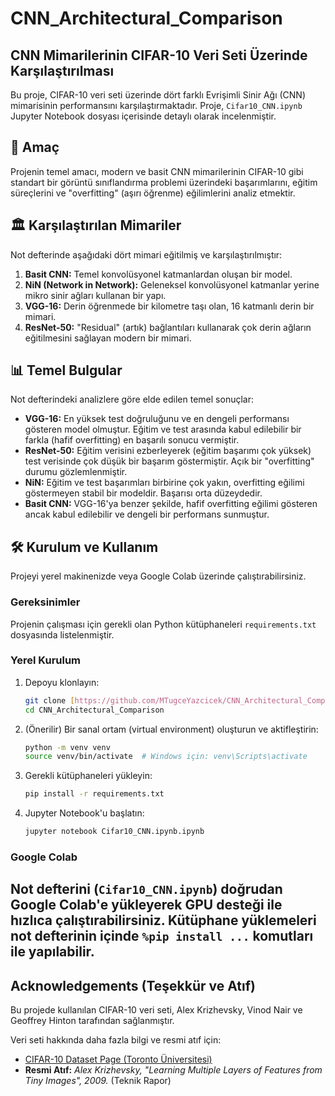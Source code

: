 # CNN_Architectural_Comparison
## CNN Mimarilerinin CIFAR-10 Veri Seti Üzerinde Karşılaştırılması

Bu proje, CIFAR-10 veri seti üzerinde dört farklı Evrişimli Sinir Ağı (CNN) mimarisinin performansını karşılaştırmaktadır. Proje, `Cifar10_CNN.ipynb` Jupyter Notebook dosyası içerisinde detaylı olarak incelenmiştir.

## 🚀 Amaç

Projenin temel amacı, modern ve basit CNN mimarilerinin CIFAR-10 gibi standart bir görüntü sınıflandırma problemi üzerindeki başarımlarını, eğitim süreçlerini ve "overfitting" (aşırı öğrenme) eğilimlerini analiz etmektir.

## 🏛️ Karşılaştırılan Mimariler

Not defterinde aşağıdaki dört mimari eğitilmiş ve karşılaştırılmıştır:

1.  **Basit CNN:** Temel konvolüsyonel katmanlardan oluşan bir model.
2.  **NiN (Network in Network):** Geleneksel konvolüsyonel katmanlar yerine mikro sinir ağları kullanan bir yapı.
3.  **VGG-16:** Derin öğrenmede bir kilometre taşı olan, 16 katmanlı derin bir mimari.
4.  **ResNet-50:** "Residual" (artık) bağlantıları kullanarak çok derin ağların eğitilmesini sağlayan modern bir mimari.

## 📊 Temel Bulgular

Not defterindeki analizlere göre elde edilen temel sonuçlar:

* **VGG-16:** En yüksek test doğruluğunu ve en dengeli performansı gösteren model olmuştur. Eğitim ve test arasında kabul edilebilir bir farkla (hafif overfitting) en başarılı sonucu vermiştir.
* **ResNet-50:** Eğitim verisini ezberleyerek (eğitim başarımı çok yüksek) test verisinde çok düşük bir başarım göstermiştir. Açık bir "overfitting" durumu gözlemlenmiştir.
* **NiN:** Eğitim ve test başarımları birbirine çok yakın, overfitting eğilimi göstermeyen stabil bir modeldir. Başarısı orta düzeydedir.
* **Basit CNN:** VGG-16'ya benzer şekilde, hafif overfitting eğilimi gösteren ancak kabul edilebilir ve dengeli bir performans sunmuştur.

## 🛠️ Kurulum ve Kullanım

Projeyi yerel makinenizde veya Google Colab üzerinde çalıştırabilirsiniz.

### Gereksinimler

Projenin çalışması için gerekli olan Python kütüphaneleri `requirements.txt` dosyasında listelenmiştir.

### Yerel Kurulum

1.  Depoyu klonlayın:
    ```bash
    git clone [https://github.com/MTugceYazcicek/CNN_Architectural_Comparison.git](https://github.com/MTugceYazcicek/CNN_Architectural_Comparison.git)
    cd CNN_Architectural_Comparison
    ```

2.  (Önerilir) Bir sanal ortam (virtual environment) oluşturun ve aktifleştirin:
    ```bash
    python -m venv venv
    source venv/bin/activate  # Windows için: venv\Scripts\activate
    ```

3.  Gerekli kütüphaneleri yükleyin:
    ```bash
    pip install -r requirements.txt
    ```

4.  Jupyter Notebook'u başlatın:
    ```bash
    jupyter notebook Cifar10_CNN.ipynb.ipynb
    ```

### Google Colab

Not defterini (`Cifar10_CNN.ipynb`) doğrudan Google Colab'e yükleyerek GPU desteği ile hızlıca çalıştırabilirsiniz. Kütüphane yüklemeleri not defterinin içinde `%pip install ...` komutları ile yapılabilir.
---
## Acknowledgements (Teşekkür ve Atıf)

Bu projede kullanılan CIFAR-10 veri seti, Alex Krizhevsky, Vinod Nair ve Geoffrey Hinton tarafından sağlanmıştır.

Veri seti hakkında daha fazla bilgi ve resmi atıf için:
* [CIFAR-10 Dataset Page (Toronto Üniversitesi)](https://www.cs.toronto.edu/~kriz/cifar.html)
* **Resmi Atıf:** *Alex Krizhevsky, "Learning Multiple Layers of Features from Tiny Images", 2009.* (Teknik Rapor)
